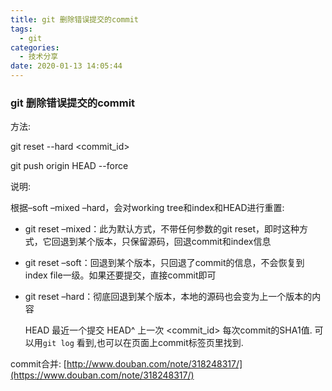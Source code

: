 ```yaml
---
title: git 删除错误提交的commit
tags:
  - git
categories:
  - 技术分享
date: 2020-01-13 14:05:44
---
```


### git 删除错误提交的commit

方法: 

  git reset --hard  \<commit_id\>

  git push origin HEAD --force

<!-- more -->

说明:

根据–soft –mixed –hard，会对working tree和index和HEAD进行重置:
* git reset –mixed：此为默认方式，不带任何参数的git reset，即时这种方式，它回退到某个版本，只保留源码，回退commit和index信息

* git reset –soft：回退到某个版本，只回退了commit的信息，不会恢复到index file一级。如果还要提交，直接commit即可

* git reset –hard：彻底回退到某个版本，本地的源码也会变为上一个版本的内容



  HEAD 最近一个提交
  HEAD^ 上一次
  \<commit_id\>  每次commit的SHA1值. 可以用`git log` 看到,也可以在页面上commit标签页里找到.

commit合并:
[http://www.douban.com/note/318248317/](https://www.douban.com/note/318248317/)